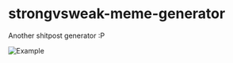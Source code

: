 # strongvsweak-meme-generator
Another shitpost generator :P

![Example](https://media.discordapp.net/attachments/872483081867636746/876194848418451516/output.png?width=350&height=478)

